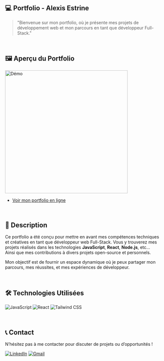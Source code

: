 ## 💻 Portfolio - Alexis Estrine

> "Bienvenue sur mon portfolio, où je présente mes projets de développement web et mon parcours en tant que développeur Full-Stack."

<br>

## 🖼️ Aperçu du Portfolio

<div>
  <a href="https://portfolio-v1.estrine-alexis.fr">
    <img src="https://portfolio-v1.estrine-alexis.fr/assets/projects/portfolio/accueil.png" alt="Démo" width="400" />
  </a>
</div>

- [Voir mon portfolio en ligne](https://estrine-alexis.fr)

<br>

## 📜 Description

Ce portfolio a été conçu pour mettre en avant mes compétences techniques et créatives en tant que développeur web Full-Stack. Vous y trouverez mes projets réalisés dans les technologies **JavaScript**, **React**, **Node.js**, etc... Ainsi que mes contributions à divers projets open-source et personnels.

Mon objectif est de fournir un espace dynamique où je peux partager mon parcours, mes réussites, et mes expériences de développeur.

<br>

## 🛠 Technologies Utilisées

![JavaScript](https://img.shields.io/badge/JavaScript-F7DF1E?style=for-the-badge&logo=javascript&logoColor=black)
![React](https://img.shields.io/badge/React-61DAFB?style=for-the-badge&logo=react&logoColor=black)
![Tailwind CSS](https://img.shields.io/badge/Tailwind%20CSS-38B2AC?style=for-the-badge&logo=tailwind-css&logoColor=white)

<br>

## 📞 Contact

N’hésitez pas à me contacter pour discuter de projets ou d’opportunités !

[![LinkedIn](https://img.shields.io/badge/LinkedIn-0A66C2?style=for-the-badge&logo=linkedin&logoColor=white)](https://www.linkedin.com/in/alexis-estrine/) [![Gmail](https://img.shields.io/badge/Gmail-D14836?style=for-the-badge&logo=gmail&logoColor=white)](mailto:estrine.alexis@gmail.com)
